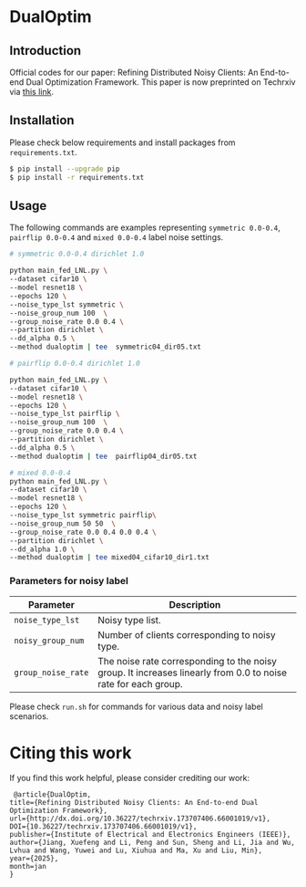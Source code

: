 # DualOptim

## Introduction
Official codes for our paper: Refining Distributed Noisy Clients: An End-to-end Dual Optimization Framework. This paper is now preprinted on Techrxiv via [this link](https://www.techrxiv.org/users/691169/articles/1258369-refining-distributed-noisy-clients-an-end-to-end-dual-optimization-framework).

## Installation

Please check below requirements and install packages from `requirements.txt`.

```bash
$ pip install --upgrade pip
$ pip install -r requirements.txt
```


## Usage

The following commands are examples representing `symmetric 0.0-0.4`, `pairflip 0.0-0.4` and `mixed 0.0-0.4` label noise settings.

```bash
# symmetric 0.0-0.4 dirichlet 1.0 

python main_fed_LNL.py \
--dataset cifar10 \
--model resnet18 \
--epochs 120 \
--noise_type_lst symmetric \
--noise_group_num 100  \
--group_noise_rate 0.0 0.4 \
--partition dirichlet \
--dd_alpha 0.5 \
--method dualoptim | tee  symmetric04_dir05.txt

```

```bash
# pairflip 0.0-0.4 dirichlet 1.0 

python main_fed_LNL.py \
--dataset cifar10 \
--model resnet18 \
--epochs 120 \
--noise_type_lst pairflip \
--noise_group_num 100  \
--group_noise_rate 0.0 0.4 \
--partition dirichlet \
--dd_alpha 0.5 \
--method dualoptim | tee  pairflip04_dir05.txt

```


```bash
# mixed 0.0-0.4
python main_fed_LNL.py \
--dataset cifar10 \
--model resnet18 \
--epochs 120 \
--noise_type_lst symmetric pairflip\
--noise_group_num 50 50  \
--group_noise_rate 0.0 0.4 0.0 0.4 \
--partition dirichlet \
--dd_alpha 1.0 \
--method dualoptim | tee mixed04_cifar10_dir1.txt
```



### Parameters for noisy label
| Parameter                      | Description                                 |
| ----------------------------- | ---------------------------------------- |
| `noise_type_lst` |  Noisy type list. |
| `noisy_group_num`  | Number of clients corresponding to noisy type. |
| `group_noise_rate` | The noise rate corresponding to the noisy group. It increases linearly from 0.0 to noise rate for each group. |


Please check `run.sh` for commands for various data and noisy label scenarios.


# Citing this work
If you find this work helpful, please consider crediting our work:
```
 @article{DualOptim,
title={Refining Distributed Noisy Clients: An End-to-end Dual Optimization Framework},
url={http://dx.doi.org/10.36227/techrxiv.173707406.66001019/v1},
DOI={10.36227/techrxiv.173707406.66001019/v1},
publisher={Institute of Electrical and Electronics Engineers (IEEE)},
author={Jiang, Xuefeng and Li, Peng and Sun, Sheng and Li, Jia and Wu, Lvhua and Wang, Yuwei and Lu, Xiuhua and Ma, Xu and Liu, Min},
year={2025},
month=jan
}
```
